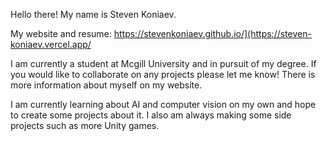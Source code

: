 Hello there! My name is Steven Koniaev.

My website and resume: https://stevenkoniaev.github.io/](https://steven-koniaev.vercel.app/

I am currently a student at Mcgill University and in pursuit of my degree. If you would like to collaborate on any projects please let me know! There is more information about myself on my website. 

I am currently learning about AI and computer vision on my own and hope to create some projects about it. I also am always making some side projects such as more Unity games.



























‎ 
